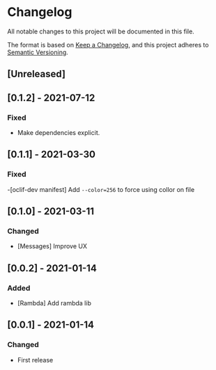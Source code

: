 # Changelog
All notable changes to this project will be documented in this file.

The format is based on [Keep a Changelog](https://keepachangelog.com/en/1.0.0/),
and this project adheres to [Semantic Versioning](https://semver.org/spec/v2.0.0.html).

## [Unreleased]

## [0.1.2] - 2021-07-12
### Fixed
- Make dependencies explicit.

## [0.1.1] - 2021-03-30
### Fixed
-[oclif-dev manifest] Add `--color=256` to force using collor on file
## [0.1.0] - 2021-03-11

### Changed
- [Messages] Improve UX

## [0.0.2] - 2021-01-14
### Added
- [Rambda] Add rambda lib
## [0.0.1] - 2021-01-14

### Changed
- First release

